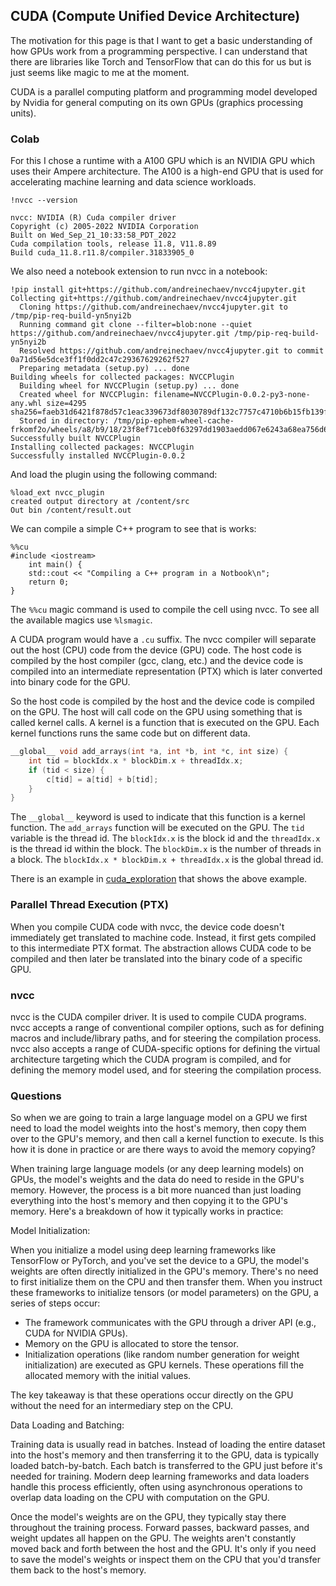 ## CUDA (Compute Unified Device Architecture)
The motivation for this page is that I want to get a basic understanding of
how GPUs work from a programming perspective. I can understand that there are
libraries like Torch and TensorFlow that can do this for us but is just seems
like magic to me at the moment.

CUDA is a parallel computing platform and programming model developed by Nvidia
for general computing on its own GPUs (graphics processing units).

### Colab
For this I chose a runtime with a A100 GPU which is an NVIDIA GPU which uses
their Ampere architecture. The A100 is a high-end GPU that is used for
accelerating machine learning and data science workloads.
```
!nvcc --version

nvcc: NVIDIA (R) Cuda compiler driver
Copyright (c) 2005-2022 NVIDIA Corporation
Built on Wed_Sep_21_10:33:58_PDT_2022
Cuda compilation tools, release 11.8, V11.8.89
Build cuda_11.8.r11.8/compiler.31833905_0
```

We also need a notebook extension to run nvcc in a notebook:
```
!pip install git+https://github.com/andreinechaev/nvcc4jupyter.git
Collecting git+https://github.com/andreinechaev/nvcc4jupyter.git
  Cloning https://github.com/andreinechaev/nvcc4jupyter.git to /tmp/pip-req-build-yn5nyi2b
  Running command git clone --filter=blob:none --quiet https://github.com/andreinechaev/nvcc4jupyter.git /tmp/pip-req-build-yn5nyi2b
  Resolved https://github.com/andreinechaev/nvcc4jupyter.git to commit 0a71d56e5dce3ff1f0dd2c47c29367629262f527
  Preparing metadata (setup.py) ... done
Building wheels for collected packages: NVCCPlugin
  Building wheel for NVCCPlugin (setup.py) ... done
  Created wheel for NVCCPlugin: filename=NVCCPlugin-0.0.2-py3-none-any.whl size=4295 sha256=faeb31d6421f878d57c1eac339673df8030789df132c7757c4710b6b15fb139f
  Stored in directory: /tmp/pip-ephem-wheel-cache-frkomf2o/wheels/a8/b9/18/23f8ef71ceb0f63297dd1903aedd067e6243a68ea756d6feea
Successfully built NVCCPlugin
Installing collected packages: NVCCPlugin
Successfully installed NVCCPlugin-0.0.2
```
And load the plugin using the following command:
```
%load_ext nvcc_plugin
created output directory at /content/src
Out bin /content/result.out
```

We can compile a simple C++ program to see that is works:
```
%%cu
#include <iostream>
    int main() {
    std::cout << "Compiling a C++ program in a Notbook\n";
    return 0;
}
```
The `%%cu` magic command is used to compile the cell using nvcc. To see all
the available magics use `%lsmagic`.

A CUDA program would have a `.cu` suffix. The nvcc compiler will separate out
the host (CPU) code from the device (GPU) code. The host code is compiled by
the host compiler (gcc, clang, etc.) and the device code is compiled into an
intermediate representation (PTX) which is later converted into binary code
for the GPU.

So the host code is compiled by the host and the device code is compiled on
the GPU. The host will call code on the GPU using something that is called
kernel calls. A kernel is a function that is executed on the GPU.
Each kernel functions runs the same code but on different data.

```c++
__global__ void add_arrays(int *a, int *b, int *c, int size) {
    int tid = blockIdx.x * blockDim.x + threadIdx.x;
    if (tid < size) {
        c[tid] = a[tid] + b[tid];
    }
}
```
The `__global__` keyword is used to indicate that this function is a kernel
function. The `add_arrays` function will be executed on the GPU. The `tid`
variable is the thread id. The `blockIdx.x` is the block id and the
`threadIdx.x` is the thread id within the block. The `blockDim.x` is the
number of threads in a block. The `blockIdx.x * blockDim.x + threadIdx.x`
is the global thread id.

There is an example in [cuda_exploration](../cuda/cuda_exploration.ipynb) that
shows the above example.

### Parallel Thread Execution (PTX)
When you compile CUDA code with nvcc, the device code doesn't immediately get
translated to machine code. Instead, it first gets compiled to this intermediate
PTX format. The abstraction allows CUDA code to be compiled and then later
be translated into the binary code of a specific GPU.

### nvcc
nvcc is the CUDA compiler driver. It is used to compile CUDA programs. nvcc
accepts a range of conventional compiler options, such as for defining macros
and include/library paths, and for steering the compilation process. nvcc also
accepts a range of CUDA-specific options for defining the virtual architecture
targeting which the CUDA program is compiled, and for defining the memory model
used, and for steering the compilation process.

### Questions
So when we are going to train a large language model on a GPU we first need to
load the model weights into the host's memory, then copy them over to the GPU's
memory, and then call a kernel function to execute. Is this how it is done in
practice or are there ways to avoid the memory copying?

When training large language models (or any deep learning models) on GPUs, the
model's weights and the data do need to reside in the GPU's memory. However, the
process is a bit more nuanced than just loading everything into the host's
memory and then copying it to the GPU's memory. Here's a breakdown of how it
typically works in practice:

Model Initialization:

When you initialize a model using deep learning frameworks like TensorFlow or
PyTorch, and you've set the device to a GPU, the model's weights are often
directly initialized in the GPU's memory. There's no need to first initialize
them on the CPU and then transfer them.
When you instruct these frameworks to initialize tensors (or model parameters)
on the GPU, a series of steps occur:

* The framework communicates with the GPU through a driver API (e.g., CUDA for
NVIDIA GPUs).
* Memory on the GPU is allocated to store the tensor.
* Initialization operations (like random number generation for weight
initialization) are executed as GPU kernels. These operations fill the allocated
memory with the initial values.

The key takeaway is that these operations occur directly on the GPU without the
need for an intermediary step on the CPU.


Data Loading and Batching:


Training data is usually read in batches. Instead of loading the entire dataset
into the host's memory and then transferring it to the GPU, data is typically
loaded batch-by-batch. Each batch is transferred to the GPU just before it's
needed for training.
Modern deep learning frameworks and data loaders handle this process
efficiently, often using asynchronous operations to overlap data loading on the
CPU with computation on the GPU.

Once the model's weights are on the GPU, they typically stay there throughout
the training process. Forward passes, backward passes, and weight updates all
happen on the GPU. The weights aren't constantly moved back and forth between
the host and the GPU.
It's only if you need to save the model's weights or inspect them on the CPU
that you'd transfer them back to the host's memory.
